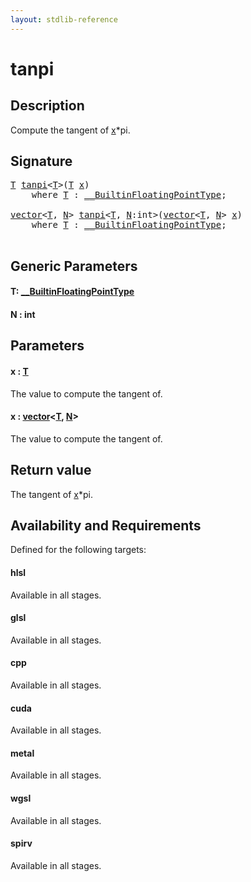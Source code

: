 ```yaml
---
layout: stdlib-reference
---
```


# tanpi

## Description

Compute the tangent of <span class='code'><a href="tanpi.md#decl-x" class="code_param">x</a>*pi</span>.



## Signature 

<pre>
<a href="tanpi.md#typeparam-T" class="code_type">T</a> <a href="tanpi.md">tanpi</a>&lt;<a href="tanpi.md#typeparam-T" class="code_type">T</a>&gt;(<a href="tanpi.md#typeparam-T" class="code_type">T</a> <a href="tanpi.md#decl-x" class="code_param">x</a>)
    <span class='code_keyword'>where</span> <a href="tanpi.md#typeparam-T" class="code_type">T</a> : <a href="../interfaces/0_builtinfloatingpointtype-029hm/index.md" class="code_type">__BuiltinFloatingPointType</a>;

<a href="../types/vector/index.md" class="code_type">vector</a>&lt;<a href="tanpi.md#typeparam-T" class="code_type">T</a>, <a href="tanpi.md#decl-N" class="code_var">N</a>&gt; <a href="tanpi.md">tanpi</a>&lt;<a href="tanpi.md#typeparam-T" class="code_type">T</a>, <a href="tanpi.md#decl-N" class="code_var">N</a>:<span class="code_keyword">int</span>&gt;(<a href="../types/vector/index.md" class="code_type">vector</a>&lt;<a href="tanpi.md#typeparam-T" class="code_type">T</a>, <a href="tanpi.md#decl-N" class="code_var">N</a>&gt; <a href="tanpi.md#decl-x" class="code_param">x</a>)
    <span class='code_keyword'>where</span> <a href="tanpi.md#typeparam-T" class="code_type">T</a> : <a href="../interfaces/0_builtinfloatingpointtype-029hm/index.md" class="code_type">__BuiltinFloatingPointType</a>;

</pre>

## Generic Parameters

####  <a id="typeparam-T"></a>T: [\_\_BuiltinFloatingPointType](../interfaces/0_builtinfloatingpointtype-029hm/index.md)
####  <a id="decl-N"></a>N  : int

## Parameters

####  <a id="decl-x"></a>x  : [T](tanpi.md#typeparam-T)
The value to compute the tangent of.

####  <a id="decl-x"></a>x  : [vector](../types/vector/index.md)\<[T](../types/vector/index.md#typeparam-T), [N](../types/vector/index.md#decl-N)\>
The value to compute the tangent of.


## Return value
The tangent of <span class='code'><a href="tanpi.md#decl-x" class="code_param">x</a>*pi</span>.


## Availability and Requirements

Defined for the following targets:

#### hlsl
Available in all stages.

#### glsl
Available in all stages.

#### cpp
Available in all stages.

#### cuda
Available in all stages.

#### metal
Available in all stages.

#### wgsl
Available in all stages.

#### spirv
Available in all stages.




<script>
// Fix .md links to .html when on ReadTheDocs
if (window.location.hostname.includes('readthedocs') || 
    window.location.hostname.includes('rtfd.io')) {
  document.addEventListener('DOMContentLoaded', function() {
    const links = document.querySelectorAll('a');
    links.forEach(link => {
      if (link.getAttribute('href') && link.getAttribute('href').endsWith('.md')) {
        link.href = link.href.replace(/\.md($|#|\?)/, '.html$1');
      }
    });
  });
}
</script>

